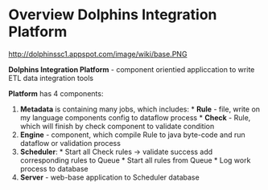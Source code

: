 # Overview Dolphins Integration Platform #

http://dolphinssc1.appspot.com/image/wiki/base.PNG

**Dolphins Integration Platform** - component orientied appliccation to write ETL data integration tools

**Platform** has 4 components:

  1. **Metadata** is containing many jobs, which includes:
    * **Rule** - file, write on my language components config to dataflow process
    * **Check** - Rule, which will finish by check component to validate condition
  1. **Engine** - component, which compile Rule to java byte-code and run dataflow or validation process
  1. **Scheduler**:
    * Start all Check rules -> validate success add corresponding rules to Queue
    * Start all rules from Queue
    * Log work process to database
  1. **Server** - web-base application to Scheduler database
